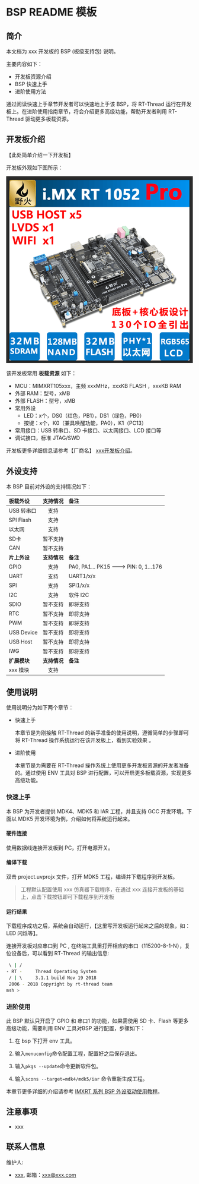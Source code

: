 # BSP README 模板

## 简介

本文档为 xxx 开发板的 BSP (板级支持包) 说明。

主要内容如下：

- 开发板资源介绍
- BSP 快速上手
- 进阶使用方法

通过阅读快速上手章节开发者可以快速地上手该 BSP，将 RT-Thread 运行在开发板上。在进阶使用指南章节，将会介绍更多高级功能，帮助开发者利用 RT-Thread 驱动更多板载资源。

## 开发板介绍

【此处简单介绍一下开发板】

开发板外观如下图所示：

![board](figures/board.png)

该开发板常用 **板载资源** 如下：

- MCU：MIMXRT105xxx，主频 xxxMHz，xxxKB FLASH ，xxxKB RAM
- 外部 RAM：型号，xMB
- 外部 FLASH：型号，xMB
- 常用外设
  - LED：x个，DS0（红色，PB1），DS1（绿色，PB0）
  - 按键：x个，K0（兼具唤醒功能，PA0），K1（PC13）
- 常用接口：USB 转串口、SD 卡接口、以太网接口、LCD 接口等
- 调试接口，标准 JTAG/SWD

开发板更多详细信息请参考【厂商名】 [xxx开发板介绍](https://xxx)。

## 外设支持

本 BSP 目前对外设的支持情况如下：

| **板载外设**      | **支持情况** | **备注**                              |
| :----------------- | :----------: | :------------------------------------- |
| USB 转串口        |     支持     |                                       |
| SPI Flash         |     支持     |                                       |
| 以太网            |     支持     |                                       |
| SD卡              |   暂不支持   |                                       |
| CAN               |   暂不支持   |                                       |
| **片上外设**      | **支持情况** | **备注**                              |
| GPIO              |     支持     | PA0, PA1... PK15 ---> PIN: 0, 1...176 |
| UART              |     支持     | UART1/x/x                             |
| SPI               |     支持     | SPI1/x/x                              |
| I2C               |     支持     | 软件 I2C                              |
| SDIO              |   暂不支持   | 即将支持                              |
| RTC               |   暂不支持   | 即将支持                              |
| PWM               |   暂不支持   | 即将支持                              |
| USB Device        |   暂不支持   | 即将支持                              |
| USB Host          |   暂不支持   | 即将支持                              |
| IWG               |   暂不支持   | 即将支持                              |
| **扩展模块**      | **支持情况** | **备注**                              |
|     xxx 模块      |   支持   |                                      |

## 使用说明

使用说明分为如下两个章节：

- 快速上手

    本章节是为刚接触 RT-Thread 的新手准备的使用说明，遵循简单的步骤即可将 RT-Thread 操作系统运行在该开发板上，看到实验效果 。

- 进阶使用

    本章节是为需要在 RT-Thread 操作系统上使用更多开发板资源的开发者准备的。通过使用 ENV 工具对 BSP 进行配置，可以开启更多板载资源，实现更多高级功能。


### 快速上手

本 BSP 为开发者提供 MDK4、MDK5 和 IAR 工程，并且支持 GCC 开发环境。下面以 MDK5 开发环境为例，介绍如何将系统运行起来。

#### 硬件连接

使用数据线连接开发板到 PC，打开电源开关。

#### 编译下载

双击 project.uvprojx 文件，打开 MDK5 工程，编译并下载程序到开发板。

> 工程默认配置使用 xxx 仿真器下载程序，在通过 xxx 连接开发板的基础上，点击下载按钮即可下载程序到开发板

#### 运行结果

下载程序成功之后，系统会自动运行，【这里写开发板运行起来之后的现象，如：LED 闪烁等】。

连接开发板对应串口到 PC , 在终端工具里打开相应的串口（115200-8-1-N），复位设备后，可以看到 RT-Thread 的输出信息:

```bash
 \ | /
- RT -     Thread Operating System
 / | \     3.1.1 build Nov 19 2018
 2006 - 2018 Copyright by rt-thread team
msh >
```
### 进阶使用

此 BSP 默认只开启了 GPIO 和 串口1 的功能，如果需使用 SD 卡、Flash 等更多高级功能，需要利用 ENV 工具对BSP 进行配置，步骤如下：

1. 在 bsp 下打开 env 工具。

2. 输入`menuconfig`命令配置工程，配置好之后保存退出。

3. 输入`pkgs --update`命令更新软件包。

4. 输入`scons --target=mdk4/mdk5/iar` 命令重新生成工程。

本章节更多详细的介绍请参考 [IMXRT 系列 BSP 外设驱动使用教程](../docs/IMXRT系列BSP外设驱动使用教程.md)。

## 注意事项

- xxx

## 联系人信息

维护人:

-  [xxx](https://个人主页), 邮箱：<xxx@xxx.com>